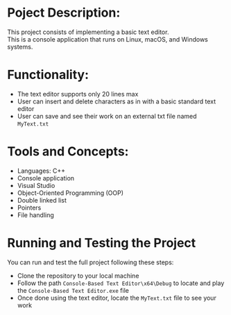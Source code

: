 # Poject Description:

This project consists of implementing a basic text editor. <br /> 
This is a console application that runs on Linux, macOS, and Windows systems.

# Functionality:

- The text editor supports only 20 lines max
- User can insert and delete characters as in with a basic standard text editor 
- User can save and see their work on an external txt file named `MyText.txt`

# Tools and Concepts:
- Languages: C++
- Console application
- Visual Studio
- Object-Oriented Programming (OOP)
- Double linked list
- Pointers
- File handling

# Running and Testing the Project

You can run and test the full project following these steps:

- Clone the repository to your local machine
- Follow the path `Console-Based Text Editor\x64\Debug` to locate and play the `Console-Based Text Editor.exe` file
- Once done using the text editor, locate the `MyText.txt` file to see your work